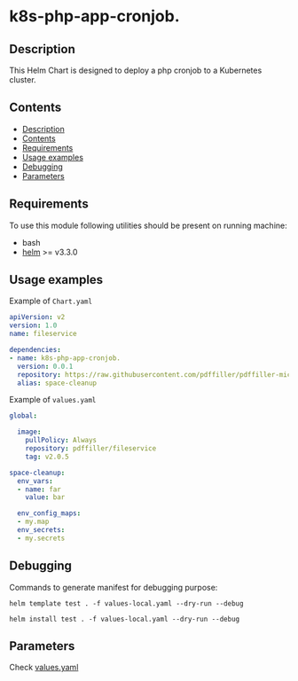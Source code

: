 # k8s-php-app-cronjob.

## Description

This Helm Chart is designed to deploy a php cronjob to a Kubernetes cluster.
## Contents

- [Description](#description)
- [Contents](#contents)
- [Requirements](#requirements)
- [Usage examples](#usage-examples)
- [Debugging](#debugging)
- [Parameters](#parameters)

## Requirements

To use this module following utilities should be present on running machine:
- bash
- [helm](https://helm.sh/docs/intro/install/) >= v3.3.0

## Usage examples

Example of `Chart.yaml`

```yaml
apiVersion: v2
version: 1.0
name: fileservice

dependencies:
- name: k8s-php-app-cronjob.
  version: 0.0.1
  repository: https://raw.githubusercontent.com/pdffiller/pdffiller-microservices-infra/charts/charts
  alias: space-cleanup
```

Example of `values.yaml`

```yaml
global:

  image:
    pullPolicy: Always
    repository: pdffiller/fileservice
    tag: v2.0.5

space-cleanup:
  env_vars:
  - name: far
    value: bar

  env_config_maps:
  - my.map
  env_secrets:
  - my.secrets
```

## Debugging
Commands to generate manifest for debugging purpose:

`helm template test . -f values-local.yaml --dry-run --debug`

`helm install test . -f values-local.yaml --dry-run --debug`

## Parameters

Check [values.yaml](values.yaml)
